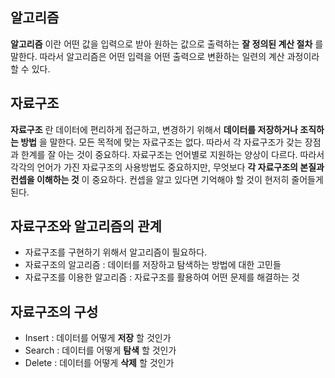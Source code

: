 ## 알고리즘

**알고리즘** 이란 어떤 값을 입력으로 받아 원하는 값으로 출력하는 **잘 정의된 계산 절차** 를 말한다. 따라서 알고리즘은 어떤 입력을 어떤 출력으로 변환하는 일련의 계산 과정이라 할 수 있다.

## 자료구조

**자료구조** 란 데이터에 편리하게 접근하고, 변경하기 위해서 **데이터를 저장하거나 조직하는 방법** 을 말한다. 모든 목적에 맞는 자료구조는 없다. 따라서 각 자료구조가 갖는 장점과 한계를 잘 아는 것이 중요하다.
자료구조는 언어별로 지원하는 양상이 다르다. 따라서 각각의 언어가 가진 자료구조의 사용방법도 중요하지만, 무엇보다 **각 자료구조의 본질과 컨셉을 이해하는 것** 이 중요하다. 컨셉을 알고 있다면 기억해야 할 것이 현저히 줄어들게 된다.



## 자료구조와 알고리즘의 관계

- 자료구조를 구현하기 위해서 알고리즘이 필요하다.
- 자료구조의 알고리즘 : 데이터를 저장하고 탐색하는 방법에 대한 고민들
- 자료구조를 이용한 알고리즘 : 자료구조를 활용하여 어떤 문제를 해결하는 것



## 자료구조의 구성

- Insert : 데이터를 어떻게 **저장** 할 것인가
- Search : 데이터를 어떻게 **탐색** 할 것인가
- Delete : 데이터를 어떻게 **삭제** 할 것인가

